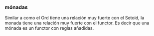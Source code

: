 ### mónadas

Similar a como el Ord tiene una relación muy fuerte con el Setoid, la monada tiene una relación muy fuerte con el functor. Es decir que una mónada es un functor con reglas añadidas.